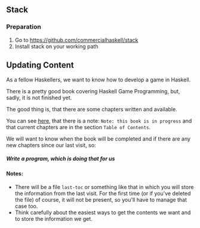 ## Stack
### Preparation
 1. Go to https://github.com/commercialhaskell/stack
 2. Install stack on your working path

## Updating Content

As a fellow Haskellers, we want to know how to develop a game in Haskell.

There is a pretty good book covering Haskell Game Programming, but, sadly, it is not finished yet.

The good thing is, that there are some chapters written and available.

You can see [here](https://leanpub.com/gameinhaskell), that there is a note: `Note: this book is in progress` and that current chapters are in the section `Table of Contents`.

We will want to know when the book will be completed and if there are any new chapters since our last visit, so:

##### Write a program, which is doing that for us

#### Notes: 
* There will be a file `last-toc` or something like that in which you will store the information from the last visit. For the first time (or if you've deleted the file) of course, it will not be present, so you'll have to manage that case too.
* Think carefully about the easiest ways to get the contents we want and to store the information we get.

